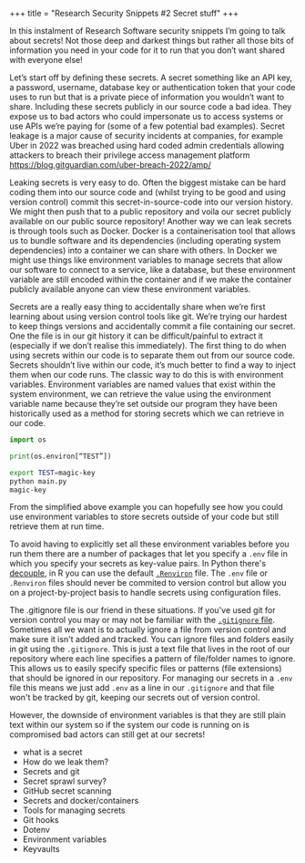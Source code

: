+++
title = "Research Security Snippets #2 Secret stuff"
+++

In this instalment of Research Software security snippets I’m going to talk
about secrets! Not those deep and darkest things but rather all those bits of
information you need in your code for it to run that you don’t want shared with
everyone else! 
<!-- more -->
Let’s start off by defining these secrets. A secret something like an API key, a
password, username, database key or authentication token that your code uses to
run but that is a private piece of information you wouldn’t want to share.
Including these secrets publicly in our source code a bad idea. They expose us
to bad actors who could impersonate us to access systems or use APIs we’re
paying for (some of a few potential bad examples). Secret leakage is a major
cause of security incidents at companies, for example Uber in 2022 was breached
using hard coded admin credentials allowing attackers to breach their privilege
access management platform  https://blog.gitguardian.com/uber-breach-2022/amp/ 

Leaking secrets is very easy to do. Often the biggest mistake can be hard coding them into our source code and (whilst trying to be good and using version control) commit this secret-in-source-code into our version history. We might then push that to a public repository and voila our secret publicly available on our public source repository! 
Another way we can leak secrets is through tools such as Docker. Docker is a
containerisation tool that allows us to bundle software and its dependencies
(including operating system dependencies) into a container we can share with
others. In Docker we might use things like environment variables to manage
secrets that allow our software to connect to a service, like a database, but
these environment variable are still encoded within the container and if we make
the container publicly available anyone can view these environment variables. 

Secrets are a really easy thing to accidentally share when we’re first learning
about using version control tools like git. We’re trying our hardest to keep
things versions and accidentally commit a file containing our secret. One the
file is in our git history it can be difficult/painful to extract it (especially
if we don’t realise this immediately). The first thing to do when using secrets
within our code is to separate them out from our source code. Secrets shouldn’t
live within our code, it’s much better to find a way to inject them when our
code runs. The classic way to do this is with environment variables. Environment
variables are named values that exist within the system environment, we can
retrieve the value using the environment variable name because they’re set
outside our program they have been historically used as a method for storing
secrets which we can retrieve in our code. 

```python
import os

print(os.environ[“TEST”])
```

```bash
export TEST=magic-key
python main.py
magic-key
```

From the simplified above example you can hopefully see how you could use
environment variables to store secrets outside of your code but still retrieve
them at run time. 

To avoid having to explicitly set all these environment variables before you run
them there are a number of packages that let you specify a `.env` file in which
you specify your secrets as key-value pairs. In Python there's
[decouple](https://pypi.org/project/python-decouple), in R you can use the
default
[`.Renviron`](https://bookdown.org/content/d1e53ac9-28ce-472f-bc2c-f499f18264a3/envManagement.html#use-.renviron-file)
file. The `.env` file or `.Renviron` files should never be commited to version
control but allow you on a project-by-project basis to
handle secrets using configuration files. 

The .gitignore file is our friend in these situations. If you've used git for
version control you may or may not be familiar with the [`.gitignore`
file](https://git-scm.com/docs/gitignore). Sometimes all we want is to actually
ignore a file from version control and make sure it isn't added and tracked. You
can ignore files and folders easily in git using the `.gitignore`. This is just
a text file that lives in the root of our repository where each line specifies a
pattern of file/folder names to ignore. This allows us to easily specify
specific files or patterns (file extensions) that should be ignored in our
repository. For managing our secrets in a `.env` file this means we just add
`.env` as a line in our `.gitignore` and that file won't be tracked by git,
keeping our secrets out of version control.

However, the downside of environment variables is that they are still plain text within our system so if the system our code is running on is compromised bad actors can still get at our secrets! 


- what is a secret
- How do we leak them?
- Secrets and git
- Secret sprawl survey?
- GitHub secret scanning 
- Secrets and docker/containers
- Tools for managing secrets
- Git hooks
- Dotenv
- Environment variables
- Keyvaults

